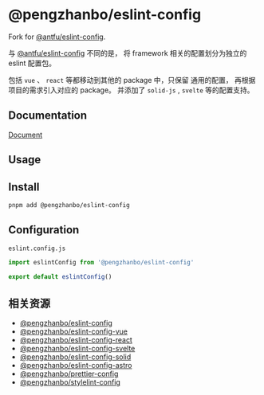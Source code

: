 # @pengzhanbo/eslint-config

Fork for [@antfu/eslint-config](https://github.com/antfu/eslint-config).

与 [@antfu/eslint-config](https://github.com/antfu/eslint-config) 不同的是，
将 framework 相关的配置划分为独立的 eslint 配置包。

包括 `vue` 、 `react` 等都移动到其他的 package 中，只保留 通用的配置，
再根据项目的需求引入对应的 package。 并添加了 `solid-js` , `svelte` 等的配置支持。

## Documentation

[Document](https://github.com/pengzhanbo/configs/tree/main/docs/eslint.md)

## Usage

## Install

```bash
pnpm add @pengzhanbo/eslint-config
```

## Configuration

`eslint.config.js`
```js
import eslintConfig from '@pengzhanbo/eslint-config'

export default eslintConfig()
```

## 相关资源
- [@pengzhanbo/eslint-config](https://github.com/pengzhanbo/configs/tree/main/packages/eslint-config)
- [@pengzhanbo/eslint-config-vue](https://github.com/pengzhanbo/configs/tree/main/packages/eslint-config-vue)
- [@pengzhanbo/eslint-config-react](https://github.com/pengzhanbo/configs/tree/main/packages/eslint-config-react)
- [@pengzhanbo/eslint-config-svelte](https://github.com/pengzhanbo/configs/tree/main/packages/eslint-config-svelte)
- [@pengzhanbo/eslint-config-solid](https://github.com/pengzhanbo/configs/tree/main/packages/eslint-config-solid)
- [@pengzhanbo/eslint-config-astro](https://github.com/pengzhanbo/configs/tree/main/packages/eslint-config-astro)
- [@pengzhanbo/prettier-config](https://github.com/pengzhanbo/configs/tree/main/packages/prettier-config)
- [@pengzhanbo/stylelint-config](https://github.com/pengzhanbo/configs/tree/main/packages/stylelint-config)

